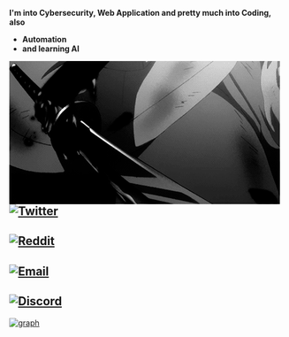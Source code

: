 **I'm into Cybersecurity, Web Application and pretty much into Coding, also**
- **Automation** 
- **and learning AI**

<img align="left" src="mysword.gif" style="top:20%; right:20%">

## [![Twitter](https://img.shields.io/twitter/url?label=myselfsilver&style=social&url=https%3A%2F%2Ftwitter.com%2Fmyselfsilver)](https://twitter.com/myselfsilver)

## [![Reddit](https://img.shields.io/reddit/user-karma/combined/No_Procedure_2955?label=No_Procedure_2955&style=social)](https://www.reddit.com/user/No_Procedure_2955)

## [![Email](https://img.shields.io/badge/-stormtr56976211%40gmail.com-white)](mailto:stormtr56976211@gmail.com)

## [![Discord](https://img.shields.io/badge/Join-thecodingden-black)](https://discord.gg/code)




[![graph](https://activity-graph.herokuapp.com/graph?username=sudozyx&theme=react-dark)](https://github.com/xsummit)




